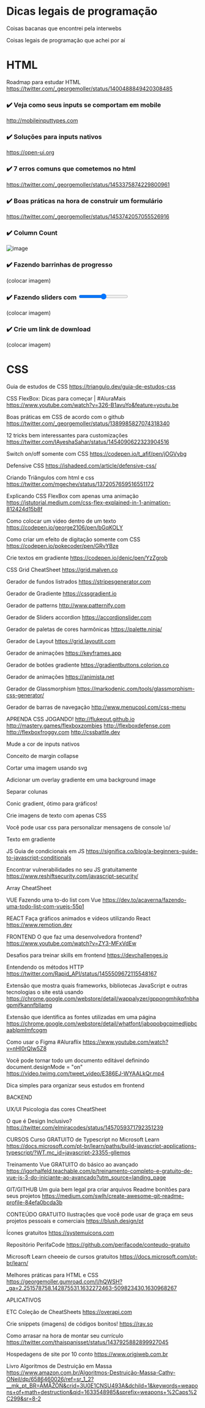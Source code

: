 # Dicas legais de programação
Coisas bacanas que encontrei pela interwebs


Coisas legais de programação que achei por aí

# HTML
Roadmap para estudar HTML
https://twitter.com/_georgemoller/status/1400488849420308485 

### ✔️ Veja como seus inputs se comportam em mobile
http://mobileinputtypes.com 

### ✔️ Soluções para inputs nativos
https://open-ui.org 

### ✔️ 7 erros comuns que cometemos no html
https://twitter.com/_georgemoller/status/1453375874229800961 

### ✔️ Boas práticas na hora de construir um formulário
https://twitter.com/_georgemoller/status/1453742057055526916 

### ✔️ Column Count
![image](https://user-images.githubusercontent.com/47669425/148866399-174d25a9-d3df-48b1-952d-be0d343d4f6f.png)

### ✔️ Fazendo barrinhas de progresso 
(colocar imagem)


### ✔️ Fazendo sliders com <input type="range">
(colocar imagem)

### ✔️ Crie um link de download
(colocar imagem)


# CSS

Guia de estudos de CSS
https://triangulo.dev/guia-de-estudos-css 

CSS FlexBox: Dicas para começar | #AluraMais
https://www.youtube.com/watch?v=326-B1avuYo&feature=youtu.be 

Boas práticas em CSS de acordo com o github
https://twitter.com/_georgemoller/status/1389985827074318340 

12 tricks bem interessantes para customizações
https://twitter.com/IAyeshaSahar/status/1454090622323904516 

Switch on/off somente com CSS
https://codepen.io/t_afif/pen/jOGVybg 

Defensive CSS
https://ishadeed.com/article/defensive-css/ 

Criando Triângulos com html e css
https://twitter.com/mgechev/status/1372057659516551172 

Explicando CSS FlexBox com apenas uma animação
https://jstutorial.medium.com/css-flex-explained-in-1-animation-812424d15b8f 

Como colocar um video dentro de um texto 
https://codepen.io/george2106/pen/bGqKOLY 

Como criar um efeito de digitação somente com CSS
https://codepen.io/pokecoder/pen/GRvYBze 

Crie textos em gradiente
https://codepen.io/denic/pen/YzZgrob 

CSS Grid CheatSheet
https://grid.malven.co 

Gerador de fundos listrados
https://stripesgenerator.com 

Gerador de Gradiente
https://cssgradient.io 

Gerador de patterns
http://www.patternify.com 

Gerador de Sliders accordion 
https://accordionslider.com 

Gerador de paletas de cores harmônicas
https://palette.ninja/ 

Gerador de Layout
https://grid.layoutit.com 

Gerador de animações
https://keyframes.app 

Gerador de botões gradiente
https://gradientbuttons.colorion.co 

Gerador de animações
https://animista.net 

Gerador de Glassmorphism
https://markodenic.com/tools/glassmorphism-css-generator/ 

Gerador de barras de navegação
http://www.menucool.com/css-menu 

APRENDA CSS JOGANDO! 
http://flukeout.github.io
http://mastery.games/flexboxzombies 
http://flexboxdefense.com 
http://flexboxfroggy.com
http://cssbattle.dev 

Mude a cor de inputs nativos


Conceito de margin collapse


Cortar uma imagem usando svg


Adicionar um overlay gradiente em uma background image


Separar colunas


Conic gradient, ótimo para gráficos!


Crie imagens de texto com apenas CSS



Você pode usar css para personalizar mensagens de console \o/


Texto em gradiente



JS
Guia de condicionais em JS
https://significa.co/blog/a-beginners-guide-to-javascript-conditionals 

Encontrar vulnerabilidades no seu JS gratuitamente
https://www.reshiftsecurity.com/javascript-security/ 

Array CheatSheet


VUE
Fazendo uma to-do list com Vue
https://dev.to/acaverna/fazendo-uma-todo-list-com-vuejs-55p1 

REACT
Faça gráficos animados e vídeos utilizando React
https://www.remotion.dev 

FRONTEND
O que faz uma desenvolvedora frontend?
https://www.youtube.com/watch?v=ZY3-MFxVdEw 

Desafios para treinar skills em frontend
https://devchallenges.io 

Entendendo os métodos HTTP
https://twitter.com/Rapid_API/status/1455509672115548167 

Extensão que mostra quais frameworks, bibliotecas JavaScript e outras tecnologias o site está usando
https://chrome.google.com/webstore/detail/wappalyzer/gppongmhjkpfnbhagpmjfkannfbllamg 

Extensão que identifica as fontes utilizadas em uma página
https://chrome.google.com/webstore/detail/whatfont/jabopobgcpjmedljpbcaablpmlmfcogm 

Como usar o Figma #Aluraflix
https://www.youtube.com/watch?v=nHI0rQIw5Z8 

Você pode tornar todo um documento editável definindo document.designMode = "on" 
https://video.twimg.com/tweet_video/E386EJ-WYAALkQr.mp4 

Dica simples para organizar seus estudos em frontend


BACKEND

UX/UI
Psicologia das cores CheatSheet


O que é Design Inclusivo?
https://twitter.com/elmiracodes/status/1457059371792351239 

CURSOS
Curso GRATUITO de Typescript no Microsoft Learn
https://docs.microsoft.com/pt-br/learn/paths/build-javascript-applications-typescript/?WT.mc_id=javascript-23355-gllemos 

Treinamento Vue GRATUITO do básico ao avançado
https://igorhalfeld.teachable.com/p/treinamento-completo-e-gratuito-de-vue-js-3-do-iniciante-ao-avancado?utm_source=landing_page 

GIT/GITHUB
Um guia bem legal pra criar arquivos Readme bonitões para seus projetos
https://medium.com/swlh/create-awesome-git-readme-profile-84efa0bcda3b 

CONTEÚDO GRATUITO
Ilustrações que você pode usar de graça em seus projetos pessoais e comerciais
https://blush.design/pt 

Ícones gratuitos
https://systemuicons.com 

Repositório PerifaCode
https://github.com/perifacode/conteudo-gratuito 

Microsoft Learn cheeeio de cursos gratuitos
https://docs.microsoft.com/pt-br/learn/ 

Melhores práticas para HTML e CSS
https://georgemoller.gumroad.com/l/hQWSH?_ga=2.251578758.142875531.1632272463-509823430.1630968267 

APLICATIVOS 

ETC
Coleção de CheatSheets
https://overapi.com 

Crie snippets (imagens) de códigos bonitos!
https://ray.so 

Como arrasar na hora de montar seu currículo 
https://twitter.com/thaispanisset/status/1437925882899927045 

Hospedagens de site por 10 conto
https://www.origiweb.com.br 

Livro Algoritmos de Destruição em Massa
https://www.amazon.com.br/Algoritmos-Destruição-Massa-Cathy-ONeil/dp/6586460026/ref=sr_1_2?__mk_pt_BR=ÅMÅŽÕÑ&crid=3U0E1CNSU493A&dchild=1&keywords=weapons+of+math+destruction&qid=1633548985&sprefix=weapons+%2Caps%2C299&sr=8-2 

